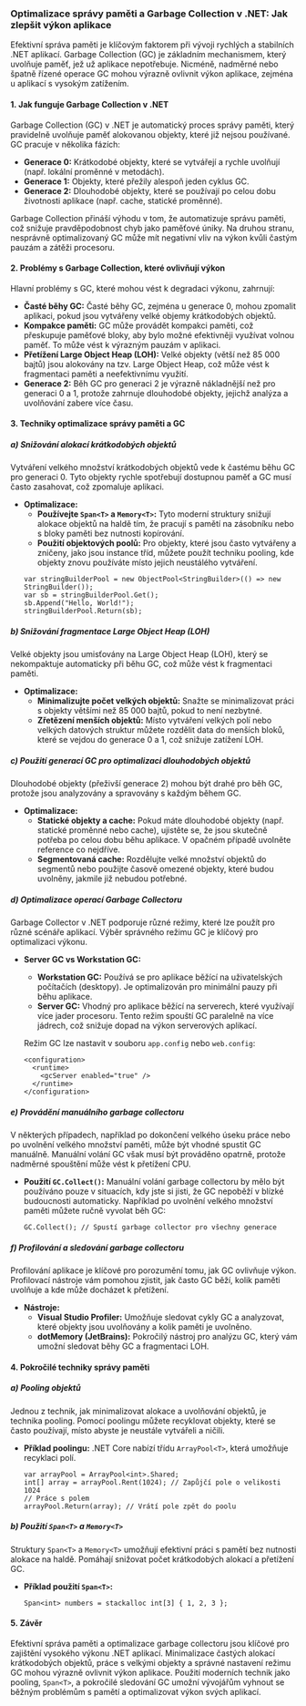 ### Optimalizace správy paměti a Garbage Collection v .NET: Jak zlepšit výkon aplikace

Efektivní správa paměti je klíčovým faktorem při vývoji rychlých a stabilních .NET aplikací. Garbage Collection (GC) je základním mechanismem, který uvolňuje paměť, jež už aplikace nepotřebuje. 
Nicméně, nadměrné nebo špatně řízené operace GC mohou výrazně ovlivnit výkon aplikace, zejména u aplikací s vysokým zatížením. 

#### 1\. **Jak funguje Garbage Collection v .NET**

Garbage Collection (GC) v .NET je automatický proces správy paměti, který pravidelně uvolňuje paměť alokovanou objekty, které již nejsou používané. GC pracuje v několika fázích:

-   **Generace 0:** Krátkodobé objekty, které se vytvářejí a rychle uvolňují (např. lokální proměnné v metodách).
-   **Generace 1:** Objekty, které přežily alespoň jeden cyklus GC.
-   **Generace 2:** Dlouhodobé objekty, které se používají po celou dobu životnosti aplikace (např. cache, statické proměnné).

Garbage Collection přináší výhodu v tom, že automatizuje správu paměti, což snižuje pravděpodobnost chyb jako paměťové úniky. Na druhou stranu, nesprávně optimalizovaný GC může mít negativní vliv na výkon kvůli častým pauzám a zátěži procesoru.

#### 2\. **Problémy s Garbage Collection, které ovlivňují výkon**

Hlavní problémy s GC, které mohou vést k degradaci výkonu, zahrnují:

-   **Časté běhy GC:** Časté běhy GC, zejména u generace 0, mohou zpomalit aplikaci, pokud jsou vytvářeny velké objemy krátkodobých objektů.
-   **Kompakce paměti:** GC může provádět kompakci paměti, což přeskupuje paměťové bloky, aby bylo možné efektivněji využívat volnou paměť. To může vést k výrazným pauzám v aplikaci.
-   **Přetížení Large Object Heap (LOH):** Velké objekty (větší než 85 000 bajtů) jsou alokovány na tzv. Large Object Heap, což může vést k fragmentaci paměti a neefektivnímu využití.
-   **Generace 2:** Běh GC pro generaci 2 je výrazně nákladnější než pro generaci 0 a 1, protože zahrnuje dlouhodobé objekty, jejichž analýza a uvolňování zabere více času.

#### 3\. **Techniky optimalizace správy paměti a GC**

##### a) **Snižování alokací krátkodobých objektů**

Vytváření velkého množství krátkodobých objektů vede k častému běhu GC pro generaci 0. Tyto objekty rychle spotřebují dostupnou paměť a GC musí často zasahovat, což zpomaluje aplikaci.

-   **Optimalizace:**
    -   **Používejte `Span<T>` a `Memory<T>`:** Tyto moderní struktury snižují alokace objektů na haldě tím, že pracují s pamětí na zásobníku nebo s bloky paměti bez nutnosti kopírování.
    -   **Použití objektových poolů:** Pro objekty, které jsou často vytvářeny a zničeny, jako jsou instance tříd, můžete použít techniku pooling, kde objekty znovu používáte místo jejich neustálého vytváření.
    ```
    var stringBuilderPool = new ObjectPool<StringBuilder>(() => new StringBuilder());
    var sb = stringBuilderPool.Get();
    sb.Append("Hello, World!");
    stringBuilderPool.Return(sb);
    ```

##### b) **Snižování fragmentace Large Object Heap (LOH)**

Velké objekty jsou umisťovány na Large Object Heap (LOH), který se nekompaktuje automaticky při běhu GC, což může vést k fragmentaci paměti.

-   **Optimalizace:**
    -   **Minimalizujte počet velkých objektů:** Snažte se minimalizovat práci s objekty většími než 85 000 bajtů, pokud to není nezbytné.
    -   **Zřetězení menších objektů:** Místo vytváření velkých polí nebo velkých datových struktur můžete rozdělit data do menších bloků, které se vejdou do generace 0 a 1, což snižuje zatížení LOH.

##### c) **Použití generací GC pro optimalizaci dlouhodobých objektů**

Dlouhodobé objekty (přeživší generace 2) mohou být drahé pro běh GC, protože jsou analyzovány a spravovány s každým během GC.

-   **Optimalizace:**
    -   **Statické objekty a cache:** Pokud máte dlouhodobé objekty (např. statické proměnné nebo cache), ujistěte se, že jsou skutečně potřeba po celou dobu běhu aplikace. V opačném případě uvolněte reference co nejdříve.
    -   **Segmentovaná cache:** Rozdělujte velké množství objektů do segmentů nebo použijte časově omezené objekty, které budou uvolněny, jakmile již nebudou potřebné.

##### d) **Optimalizace operací Garbage Collectoru**

Garbage Collector v .NET podporuje různé režimy, které lze použít pro různé scénáře aplikací. Výběr správného režimu GC je klíčový pro optimalizaci výkonu.

-   **Server GC vs Workstation GC:**

    -   **Workstation GC:** Používá se pro aplikace běžící na uživatelských počítačích (desktopy). Je optimalizován pro minimální pauzy při běhu aplikace.
    -   **Server GC:** Vhodný pro aplikace běžící na serverech, které využívají více jader procesoru. Tento režim spouští GC paralelně na více jádrech, což snižuje dopad na výkon serverových aplikací.

    Režim GC lze nastavit v souboru `app.config` nebo `web.config`:

    ```
    <configuration>
      <runtime>
        <gcServer enabled="true" />
      </runtime>
    </configuration>
    ```

##### e) **Provádění manuálního garbage collectoru**

V některých případech, například po dokončení velkého úseku práce nebo po uvolnění velkého množství paměti, může být vhodné spustit GC manuálně. Manuální volání GC však musí být prováděno opatrně, protože nadměrné spouštění může vést k přetížení CPU.

-   **Použití `GC.Collect()`:** Manuální volání garbage collectoru by mělo být používáno pouze v situacích, kdy jste si jisti, že GC nepoběží v blízké budoucnosti automaticky. Například po uvolnění velkého množství paměti můžete ručně vyvolat běh GC:

    `GC.Collect(); // Spustí garbage collector pro všechny generace`

##### f) **Profilování a sledování garbage collectoru**

Profilování aplikace je klíčové pro porozumění tomu, jak GC ovlivňuje výkon. Profilovací nástroje vám pomohou zjistit, jak často GC běží, kolik paměti uvolňuje a kde může docházet k přetížení.

-   **Nástroje:**
    -   **Visual Studio Profiler:** Umožňuje sledovat cykly GC a analyzovat, které objekty jsou uvolňovány a kolik paměti je uvolněno.
    -   **dotMemory (JetBrains):** Pokročilý nástroj pro analýzu GC, který vám umožní sledovat běhy GC a fragmentaci LOH.

#### 4\. **Pokročilé techniky správy paměti**

##### a) **Pooling objektů**

Jednou z technik, jak minimalizovat alokace a uvolňování objektů, je technika pooling. Pomocí poolingu můžete recyklovat objekty, které se často používají, místo abyste je neustále vytvářeli a ničili.

-   **Příklad poolingu:** .NET Core nabízí třídu `ArrayPool<T>`, která umožňuje recyklaci polí.

    ```
    var arrayPool = ArrayPool<int>.Shared;
    int[] array = arrayPool.Rent(1024); // Zapůjčí pole o velikosti 1024
    // Práce s polem
    arrayPool.Return(array); // Vrátí pole zpět do poolu
    ```

##### b) **Použití `Span<T>` a `Memory<T>`**

Struktury `Span<T>` a `Memory<T>` umožňují efektivní práci s pamětí bez nutnosti alokace na haldě. Pomáhají snižovat počet krátkodobých alokací a přetížení GC.

-   **Příklad použití `Span<T>`:**

    `Span<int> numbers = stackalloc int[3] { 1, 2, 3 };`

#### 5\. **Závěr**

Efektivní správa paměti a optimalizace garbage collectoru jsou klíčové pro zajištění vysokého výkonu .NET aplikací. Minimalizace častých alokací krátkodobých objektů, práce s velkými objekty a správné nastavení režimu GC mohou výrazně ovlivnit výkon aplikace. Použití moderních technik jako pooling, `Span<T>`, a pokročilé sledování GC umožní vývojářům vyhnout se běžným problémům s pamětí a optimalizovat výkon svých aplikací.
